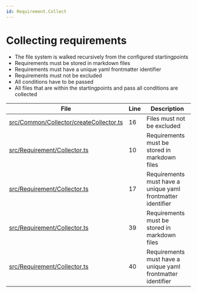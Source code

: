 ```yaml
---
id: Requirement.Collect
---
```


# Collecting requirements

-   The file system is walked recursively from the configured startingpoints
-   Requirements must be stored in markdown files
-   Requirements must have a unique yaml frontmatter identifier
-   Requirements must not be excluded
-   All conditions have to be passed
-   All files that are within the startingpoints and pass all conditions are collected

<div class="tracey">

| File                                                                                            | Line | Description                                                 |
| ----------------------------------------------------------------------------------------------- | ---- | ----------------------------------------------------------- |
| [src/Common/Collector/createCollector.ts](../../../src/Common/Collector/createCollector.ts#L16) | 16   | Files must not be excluded                                  |
| [src/Requirement/Collector.ts](../../../src/Requirement/Collector.ts#L10)                       | 10   | Requirements must be stored in markdown files               |
| [src/Requirement/Collector.ts](../../../src/Requirement/Collector.ts#L17)                       | 17   | Requirements must have a unique yaml frontmatter identifier |
| [src/Requirement/Collector.ts](../../../src/Requirement/Collector.ts#L39)                       | 39   | Requirements must be stored in markdown files               |
| [src/Requirement/Collector.ts](../../../src/Requirement/Collector.ts#L40)                       | 40   | Requirements must have a unique yaml frontmatter identifier |

</div>
